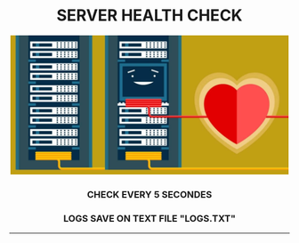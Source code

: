 <div align="center">
  <div>
    <h1>SERVER HEALTH CHECK</h1>
    <img alt="health check" title="health check" width="500px" src="https://github.com/hpipou/ServerHealthCheck/blob/main/02.jpg?raw=true"/>
    <br>
    <h3>CHECK EVERY 5 SECONDES</h3>
    <h3>LOGS SAVE ON TEXT FILE "LOGS.TXT"</h3>
    <hr>
  </div>
</div>
